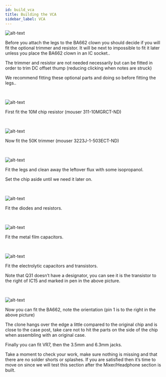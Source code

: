 ```yaml
---
id: build_vca
title: Building the VCA
sidebar_label: VCA
---
```


![alt-text](assets/images/055.jpg)

Before you attach the legs to the BA662 clown you should decide if you will fit the optional trimmer and resistor. It will be next to impossible to fit it later unless you place the BA662 clown in an IC socket..

The trimmer and resistor are not needed necessarily but can be fitted in order to trim DC offset thump (reducing clicking when notes are struck)

We recommend fitting these optional parts and doing so before fitting the legs..

&nbsp;

![alt-text](assets/images/056.jpg)

First fit the  10M chip resistor (mouser 311-10MGRCT-ND)

&nbsp;

![alt-text](assets/images/057.jpg)

Now fit the 50K trimmer (mouser 3223J-1-503ECT-ND)

&nbsp;

![alt-text](assets/images/058.jpg)

Fit the legs and clean away the leftover flux with some isopropanol. 

Set the chip aside until we need it later on.

&nbsp;

![alt-text](assets/images/059.jpg)

Fit the diodes and resistors.

&nbsp;

![alt-text](assets/images/060.jpg)

Fit the metal film capacitors.

&nbsp;

![alt-text](assets/images/061.jpg)

Fit the electrolytic capacitors and transistors.

Note that Q31 doesn’t have a designator, you can see it is the transistor to the right of IC15 and marked in pen in the above picture.

&nbsp;

![alt-text](assets/images/062.jpg)

Now you can fit the BA662, note the orientation (pin 1 is to the right in the above picture)


The clone hangs over the edge a little compared to the original chip and is close to the case post, take care not to hit the parts on the side of the chip when assembling with an original case.

Finally you can fit VR7, then the 3.5mm and 6.3mm jacks.

Take a moment to check your work, make sure nothing is missing and that there are no solder shorts or splashes. If you are satisfied then it’s time to move on since we will test this section after the Mixer/Headphone section is built.